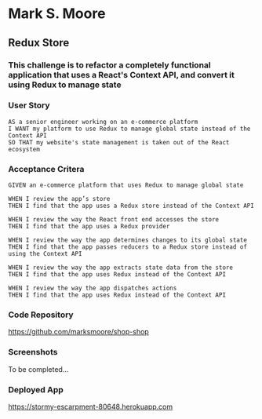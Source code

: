 # Mark S. Moore 

## Redux Store

### This challenge is to refactor a completely functional application that uses a React's Context API, and convert it using Redux to manage state

### User Story

    AS a senior engineer working on an e-commerce platform
    I WANT my platform to use Redux to manage global state instead of the Context API
    SO THAT my website's state management is taken out of the React ecosystem

### Acceptance Critera

    GIVEN an e-commerce platform that uses Redux to manage global state

    WHEN I review the app’s store
    THEN I find that the app uses a Redux store instead of the Context API

    WHEN I review the way the React front end accesses the store
    THEN I find that the app uses a Redux provider

    WHEN I review the way the app determines changes to its global state
    THEN I find that the app passes reducers to a Redux store instead of using the Context API

    WHEN I review the way the app extracts state data from the store
    THEN I find that the app uses Redux instead of the Context API

    WHEN I review the way the app dispatches actions
    THEN I find that the app uses Redux instead of the Context API

### Code Repository

https://github.com/marksmoore/shop-shop

### Screenshots

To be completed...

### Deployed App

https://stormy-escarpment-80648.herokuapp.com
